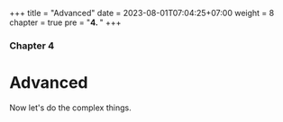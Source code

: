 +++
title = "Advanced"
date = 2023-08-01T07:04:25+07:00
weight = 8
chapter = true
pre = "<b>4. </b>"
+++

### Chapter 4

# Advanced

Now let's do the complex things.
